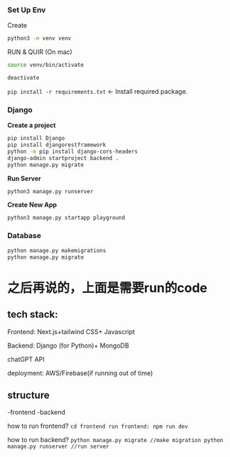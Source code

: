 ### Set Up Env

Create

```sh
python3 -m venv venv  
```

RUN & QUIR (On mac)

``` sh
source venv/bin/activate
```

``` sh
deactivate
```

``pip install -r requirements.txt``  <- Install required package.



### Django

**Create a project**

``` sh
pip install Django
pip install djangorestframework
python -m pip install django-cors-headers
django-admin startproject backend .
python manage.py migrate
```

**Run Server**

``` sh
python3 manage.py runserver
```

**Create New App**

```she
python3 manage.py startapp playground
```

### Database

``` sh
python manage.py makemigrations
python manage.py migrate
```





# 之后再说的，上面是需要run的code

## tech stack:

Frontend: Next.js+tailwind CSS+ Javascript

Backend: Django (for Python)+ MongoDB

chatGPT API

deployment: AWS/Firebase(if running out of time) 


## structure
-frontend
-backend

how to run frontend? 
``cd frontend
run frontend: npm run dev``


how to run backend?
``python manage.py migrate //make migration
python manage.py runserver //run server``

